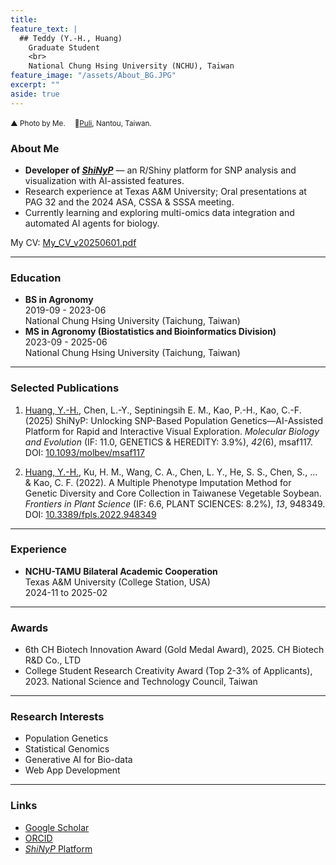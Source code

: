 ```yaml
---
title: 
feature_text: |
  ## Teddy (Y.-H., Huang)
    Graduate Student
    <br>
    National Chung Hsing University (NCHU), Taiwan
feature_image: "/assets/About_BG.JPG"
excerpt: ""
aside: true
---
```


<small>▲ Photo by Me.</small>
<span style="display:inline-block;width:0.5em;"></span>
<small>
  📍<a href="https://maps.app.goo.gl/Ja6vknxFsyizYe136" target="_blank" rel="noopener">Puli</a>, Nantou, Taiwan.
</small>


### About Me

- **Developer of <a href="https://teddyenn.github.io/ShiNyP-guide" target="_blank">_ShiNyP_</a>** — an R/Shiny platform for SNP analysis and visualization with AI-assisted features.
- Research experience at Texas A&M University; Oral presentations at PAG 32 and the 2024 ASA, CSSA & SSSA meeting.
- Currently learning and exploring multi-omics data integration and automated AI agents for biology.

My CV: <a href="https://drive.google.com/file/d/1mYbWMFUOSIPLqhcFNsDf4TlDiEStaBTz/view?usp=sharing" target="_blank">My_CV_v20250601.pdf</a>


---

### Education
- **BS in Agronomy** 
  <br>
  2019-09 - 2023-06
  <br>
  National Chung Hsing University (Taichung, Taiwan)
- **MS in Agronomy (Biostatistics and Bioinformatics Division)**
  <br>
  2023-09 - 2025-06
  <br>
  National Chung Hsing University (Taichung, Taiwan)

---

### Selected Publications
1. <u>Huang, Y.-H.</u>, Chen, L.-Y., Septiningsih E. M., Kao, P.-H., Kao, C.-F. (2025) ShiNyP: Unlocking SNP-Based Population Genetics—AI-Assisted Platform for Rapid and Interactive Visual Exploration. *Molecular Biology and Evolution* (IF: 11.0, GENETICS & HEREDITY: 3.9%), *42*(6), msaf117. 
DOI: <a href="https://doi.org/10.1093/molbev/msaf117" target="_blank">10.1093/molbev/msaf117</a>

2. <u>Huang, Y.-H.</u>, Ku, H. M., Wang, C. A., Chen, L. Y., He, S. S., Chen, S., ... & Kao, C. F. (2022). A Multiple Phenotype Imputation Method for Genetic Diversity and Core Collection in Taiwanese Vegetable Soybean. *Frontiers in Plant Science* (IF: 6.6, PLANT SCIENCES: 8.2%), *13*, 948349. 
DOI: <a href="https://doi.org/10.3389/fpls.2022.948349" target="_blank">10.3389/fpls.2022.948349</a>

---

### Experience
- **NCHU-TAMU Bilateral Academic Cooperation**
  <br>
  Texas A&M University (College Station, USA)
  <br>
  2024-11 to 2025-02

---

### Awards
- 6th CH Biotech Innovation Award (Gold Medal Award), 2025. CH Biotech R&D Co., LTD
- College Student Research Creativity Award (Top 2-3% of Applicants), 2023. National Science and Technology Council, Taiwan

---

### Research Interests
- Population Genetics
- Statistical Genomics
- Generative AI for Bio-data
- Web App Development
  
---


### Links
- <a href="https://scholar.google.com.tw/citations?user=lfm77r0AAAAJ&hl=en&oi=sra" target="_blank">Google Scholar</a>
- <a href="https://orcid.org/0009-0004-6353-0399" target="_blank">ORCID</a>
- <a href="https://teddyenn.github.io/ShiNyP-guide" target="_blank">_ShiNyP_ Platform</a>